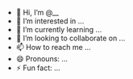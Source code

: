 - 👋 Hi, I’m @__
- 👀 I’m interested in ...
- 🌱 I’m currently learning ...
- 💞️ I’m looking to collaborate on ...
- 📫 How to reach me ...
- 😄 Pronouns: ...
- ⚡ Fun fact: ...

<!---
qatarseovl/qatarseovl is a ✨ special ✨ repository because its `README.md` (this file) appears on your GitHub profile.
You can click the Preview link to take a look at your changes.
--->
